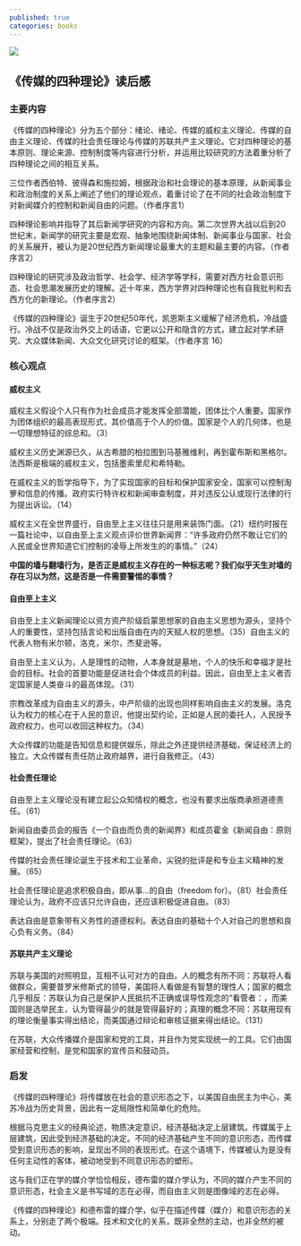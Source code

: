 ```yaml
---
published: true
categories: books
---
```

![](https://theworldunplugged.files.wordpress.com/2010/11/screen-shot-2010-12-07-at-1-35-48-pm.png)

## 《传媒的四种理论》读后感

### 主要内容
《传媒的四种理论》分为五个部分：绪论、绪论、传媒的威权主义理论、传媒的自由主义理论、传媒的社会责任理论与传媒的苏联共产主义理论。它对四种理论的基本原则、理论来源、控制制度等内容进行分析，并运用比较研究的方法着重分析了四种理论之间的相互关系。

三位作者西伯特、彼得森和施拉姆，根据政治和社会理论的基本原理，从新闻事业和政治制度的关系上阐述了他们的理论观点，着重讨论了在不同的社会政治制度下对新闻媒介的控制和新闻自由的问题。（作者序言1）

四种理论影响并指导了其后新闻学研究的内容和方向。第二次世界大战以后到20世纪末，新闻学的研究主要是宏观、抽象地围绕新闻体制、新闻事业与国家、社会的关系展开，被认为是20世纪西方新闻理论最重大的主题和最主要的内容。（作者序言2）

四种理论的研究涉及政治哲学、社会学、经济学等学科，需要对西方社会意识形态、社会思潮发展历史的理解。近十年来，西方学界对四种理论也有自我批判和去西方化的新理论。（作者序言2）

《传媒的四种理论》诞生于20世纪50年代，凯恩斯主义缓解了经济危机，冷战盛行。冷战不仅是政治外交上的话语，它更以公开和隐含的方式，建立起对学术研究、大众媒体新闻、大众文化研究讨论的框架。（作者序言 16）

### 核心观点
#### 威权主义
威权主义假设个人只有作为社会成员才能发挥全部潜能，团体比个人重要。国家作为团体组织的最高表现形式，其价值高于个人的价值。国家是个人的几何体，也是一切理想特征的综总和。（3）

威权主义历史渊源已久，从古希腊的柏拉图到马基雅维利，再到霍布斯和黑格尔。法西斯是极端的威权主义，包括墨索里尼和希特勒。

在威权主义的哲学指导下，为了实现国家的目标和保护国家安全，国家可以控制淘箩和信息的传播。政府实行特许权和新闻审查制度，并对违反公认或现行法律的行为提出诉讼。（14）

威权主义在全世界盛行，自由至上主义往往只是用来装饰门面。（21）纽约时报在一篇社论中，以自由至上主义观点评价世界新闻界：“许多政府仍然不敢让它们的人民或全世界知道它们控制的凌辱上所发生的的事情。”（24）

**中国的墙与翻墙行为，是否正是威权主义存在的一种标志呢？我们似乎天生对墙的存在习以为然，这是否是一件需要警惕的事情？**

#### 自由至上主义
自由至上主义新闻理论以资方资产阶级启蒙思想家的自由主义思想为源头，坚持个人的重要性，坚持包括言论和出版自由在内的天赋人权的思想。（35）自由主义的代表人物有米尔顿，洛克，米尔，杰斐逊等。

自由至上主义认为，人是理性的动物，人本身就是墓地，个人的快乐和幸福才是社会的目标。社会的首要功能是促进社会个体成员的利益。因此，自由至上主义者否定国家是人类奋斗的最高体现。（31）

宗教改革成为自由主义的源头，中产阶级的出现也同样影响自由主义的发展。洛克认为权力的核心在于人民的意识，他提出契约论，正如是人民的委托人，人民授予政府权力，也可以收回这种权力。（34）

大众传媒的功能是告知信息和提供娱乐，除此之外还提供经济基础，保证经济上的独立。大众传媒有责任防止政府越界，进行自我修正。（43）

#### 社会责任理论
自由至上主义理论没有建立起公众知情权的概念，也没有要求出版商承担道德责任。（61）

新闻自由委员会的报告《一个自由而负责的新闻界》和成员霍金《新闻自由：原则框架》，提出了社会责任理论。（63）

传媒的社会责任理论诞生于技术和工业革命，尖锐的批评是和专业主义精神的发展。（65）

社会责任理论是追求积极自由，即从事...的自由（freedom for）。（81）社会责任理论认为，政府不应该只允许自由，还应该积极促进自由。（83）

表达自由是意象带有义务性的道德权利。表达自由的基础十个人对自己的思想和良心负有义务。（84）


#### 苏联共产主义理论

苏联与美国的对照明显，互相不认可对方的自由。人的概念有所不同：苏联将人看做群众，需要普罗米修斯式的领导，美国将人看做是有智慧的理性人；国家的概念几乎相反：苏联认为自己是保护人民抵抗不正确或误导性观念的“看管者：，而美国则是选举民主，认为管得最少的就是管得最好的；真理的概念不同：苏联用现有的理论衡量事实得出结论，而美国通过辩论和审核证据来得出结论。（131）

在苏联，大众传播媒介是国家和党的工具，并且作为党实现统一的工具。它们由国家经营和控制，是党和国家的宣传员和鼓动员。

### 启发
《传媒的四种理论》将传媒放在社会的意识形态之下，以美国自由民主为中心，美苏冷战为历史背景，因此有一定局限性和简单化的危险。

根据马克思主义的经典论述，物质决定意识，经济基础决定上层建筑。传媒属于上层建筑，因此受到经济基础的决定。不同的经济基础产生不同的意识形态，而传媒受到意识形态的影响，呈现出不同的表现形式。在这个语境下，传媒被认为是没有任何主动性的客体，被动地受到不同意识形态的塑形。

这与我们正在学的媒介学恰恰相反，德布雷的媒介学认为，不同的媒介产生不同的意识形态，社会主义是书写域的志在必得，而自由主义则是图像域的志在必得。

《传媒的四种理论》和德布雷的媒介学，似乎在描述传媒（媒介）和意识形态的关系上，分别走了两个极端。技术和文化的关系，既非全然的主动，也非全然的被动。
